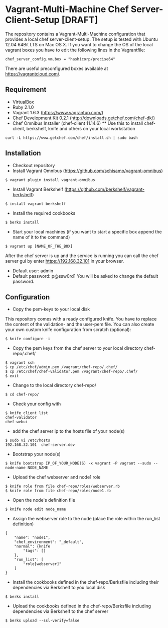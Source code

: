 # Vagrant-Multi-Machine Chef Server-Client-Setup [DRAFT]

The repository contains a Vagrant-Multi-Machine configuration that provides a local chef server-client-setup.
The setup is tested with Ubuntu 12.04 64Bit LTS on Mac OS X.
If you want to change the OS of the local vagrant boxes you have to edit the following lines in the Vagrantfile:
```
chef_server_config.vm.box = "hashicorp/precise64"
```
There are useful preconfigured boxes available at https://vagrantcloud.com/.

## Requirement

* VirtualBox
* Ruby 2.1.0
* Vagrant 1.6.3 (https://www.vagrantup.com/)
* Chef Development Kit 0.2.1 (http://downloads.getchef.com/chef-dk/)
* Chef Omnibus Installer (chef-client 11.14.6)
** Use this to install chef-client, berkshelf, knife and others on your local workstation
```
curl -L https://www.getchef.com/chef/install.sh | sudo bash
```

## Installation

* Checkout repository
* Install Vagrant Omnibus (https://github.com/schisamo/vagrant-omnibus)
```
$ vagrant plugin install vagrant-omnibus
```
* Install Vagrant Berkshelf (https://github.com/berkshelf/vagrant-berkshelf)
```
$ install vagrant berkshelf
```
* Install the required cookbooks
```
$ berks install
```
* Start your local machines (if you want to start a specific box append the name of it to the command)
```
$ vagrant up [NAME_OF_THE_BOX]
```

After the chef server is up and the service is running you can call the chef server gui by enter https://192.168.32.101 in your browser.
* Default user: admin
* Default password: p@ssw0rd1
You will be asked to change the default password.

## Configuration

* Copy the pem-keys to your local disk

This repository comes with a ready configured knife. You have to replace the content of the validation- and the user-pem file.
You can also create your own custom knife configuration from scratch (optional):
```
$ knife configure -i
```

* Copy the pem keys from the chef server to your local directory chef-repo/.chef/
```
$ vagrant ssh
$ cp /etc/chef/admin.pem /vagrant/chef-repo/.chef/
$ cp /etc/chef/chef-validator.pem /vagrant/chef-repo/.chef/
$ exit
```
* Change to the local directory chef-repo/
```
$ cd chef-repo/
```

* Check your config with
```
$ knife client list
chef-validator
chef-webui
```

* add the chef server ip to the hosts file of your node(s)
```
$ sudo vi /etc/hosts
192.168.32.101  chef-server.dev
```

* Bootstrap your node(s)
```
$ knife bootstrap IP_OF_YOUR_NODE(S) -x vagrant -P vagrant --sudo --node-name NODE_NAME
```

* Upload the chef webserver and node1 role
```
$ knife role from file chef-repo/roles/webserver.rb
$ knife role from file chef-repo/roles/node1.rb
```

* Open the node's definition file
```
$ knife node edit node_name
```

* Assign the webserver role to the node (place the role within the run_list definition)
```
{
	"name": "node1",
	"chef_environment": "_default",
	"normal": {knife
		"tags": []
	},
	"run_list": [
		"role[webserver]"
	]
}
```

* Install the cookbooks defined in the chef-repo/Berksfile including their dependencies via Berkshelf to you local disk
```
$ berks install
```

* Upload the cookbooks defined in the chef-repo/Berksfile including dependencies via Berkshelf to the chef server
```
$ berks upload --ssl-verify=false
```